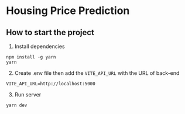 # Housing Price Prediction

## How to start the project

1. Install dependencies

```
npm install -g yarn
yarn
```

2. Create .env file then add the `VITE_API_URL` with the URL of back-end

`VITE_API_URL=http://localhost:5000`

3. Run server

```
yarn dev
```
